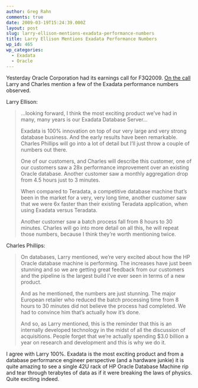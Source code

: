 ```yaml
---
author: Greg Rahn
comments: true
date: 2009-03-19T15:24:39.000Z
layout: post
slug: larry-ellison-mentions-exadata-performance-numbers
title: Larry Ellison Mentions Exadata Performance Numbers
wp_id: 465
wp_categories:
  - Exadata
  - Oracle
---
```


Yesterday Oracle Corporation had its earnings call for F3Q2009.  [On the call](http://seekingalpha.com/article/126708-oracle-corporation-f3q09-qtr-end-02-28-09-earnings-call-transcript?page=-1) Larry and Charles mention a few of the Exadata performance numbers observed.

Larry Ellison:

> ...looking forward, I think the most exciting product we’ve had in many, many years is our Exadata Database Server...
> 
> Exadata is 100% innovation on top of our very large and very strong database business. And the early results have been remarkable. Charles Phillips will go into a lot of detail but I’ll just throw a couple of numbers out there.
> 
> One of our customers, and Charles will describe this customer, one of our customers saw a 28x performance improvement over an existing Oracle database. Another customer saw a monthly aggregation drop from 4.5 hours just to 3 minutes.
> 
> When compared to Teradata, a competitive database machine that’s been in the market for a very, very long time, another customer saw that we were 6x faster than their existing Teradata application, when using Exadata versus Teradata.
> 
> Another customer saw a batch process fall from 8 hours to 30 minutes. Charles will go into more detail on all this, he will repeat those numbers, because I think they’re worth mentioning twice.

Charles Phillips:

> On databases, Larry mentioned, we’re very excited about how the HP Oracle database machine is performing. The increases have just been stunning and so we are getting great feedback from our customers and the pipeline is the largest build I’ve ever seen in terms of a new product.
> 
> And as he mentioned, the numbers are just stunning. The major European retailer who reduced the batch processing time from 8 hours to 30 minutes did not believe the process had completed. We had to convince him that’s actually how it’s done.
> 
> And so, as Larry mentioned, this is the reminder that this is an internally developed technology in the midst of all the discussion of acquisitions. People forget that we’re actually spending $3.0 billion a year on research and development and this is why we do it.

I agree with Larry 100%.  Exadata is the most exciting product and from a database performance engineer perspective (and a hardware junkie) it is quite amazing to see a single 42U rack of HP Oracle Database Machine rip and tear through terabytes of data as if it were breaking the laws of physics.  Quite exciting indeed.
